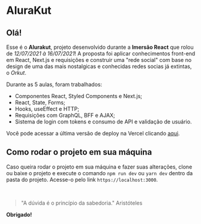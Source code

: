 # AluraKut
## Olá!
Esse é o **Alurakut**, projeto desenvolvido durante a **Imersão React** que rolou de _12/07/2021 à 16/07/2021_!
A proposta foi aplicar conhecimentos front-end em React, Next.js e requisições e construir uma "rede social" com base no design de uma das mais nostalgicas e conhecidas redes socias já extintas, o _Orkut_.

Durante as 5 aulas, foram trabalhados:
* Componentes React, Styled Components e Next.js;
* React, State, Forms;
* Hooks, useEffect e HTTP;
* Requisições com GraphQL, BFF e AJAX;
* Sistema de login com tokens e consumo de API e validação de usuário.

Você pode acessar a última versão de deploy na Vercel clicando [aqui](alurakut-silk.vercel.app/login).

## Como rodar o projeto em sua máquina
Caso queira rodar o projeto em sua máquina e fazer suas alterações, clone ou baixe o projeto e execute o comando `npm run dev` ou `yarn dev` dentro da pasta do projeto. Acesse-o pelo link `https://localhost:3000`.

<br>

>"A dúvida é o princípio da sabedoria."
>Aristóteles

**Obrigado!**

